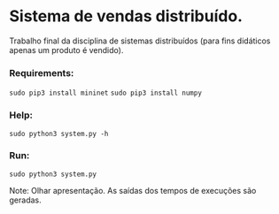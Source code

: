 # Sistema de vendas distribuído.

Trabalho final da disciplina de sistemas distribuídos (para fins didáticos apenas um produto é vendido).

### Requirements:
`sudo pip3 install mininet`
`sudo pip3 install numpy`

### Help:
`sudo python3 system.py -h`

### Run:
`sudo python3 system.py`

Note: 
Olhar apresentação. As saídas dos tempos de execuções são geradas.




